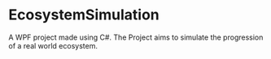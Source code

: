 # EcosystemSimulation
A WPF project made using C#. The Project aims to simulate the progression of a real world ecosystem.
